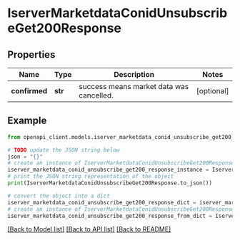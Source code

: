 # IserverMarketdataConidUnsubscribeGet200Response


## Properties

Name | Type | Description | Notes
------------ | ------------- | ------------- | -------------
**confirmed** | **str** | success means market data was cancelled. | [optional] 

## Example

```python
from openapi_client.models.iserver_marketdata_conid_unsubscribe_get200_response import IserverMarketdataConidUnsubscribeGet200Response

# TODO update the JSON string below
json = "{}"
# create an instance of IserverMarketdataConidUnsubscribeGet200Response from a JSON string
iserver_marketdata_conid_unsubscribe_get200_response_instance = IserverMarketdataConidUnsubscribeGet200Response.from_json(json)
# print the JSON string representation of the object
print(IserverMarketdataConidUnsubscribeGet200Response.to_json())

# convert the object into a dict
iserver_marketdata_conid_unsubscribe_get200_response_dict = iserver_marketdata_conid_unsubscribe_get200_response_instance.to_dict()
# create an instance of IserverMarketdataConidUnsubscribeGet200Response from a dict
iserver_marketdata_conid_unsubscribe_get200_response_from_dict = IserverMarketdataConidUnsubscribeGet200Response.from_dict(iserver_marketdata_conid_unsubscribe_get200_response_dict)
```
[[Back to Model list]](../README.md#documentation-for-models) [[Back to API list]](../README.md#documentation-for-api-endpoints) [[Back to README]](../README.md)


